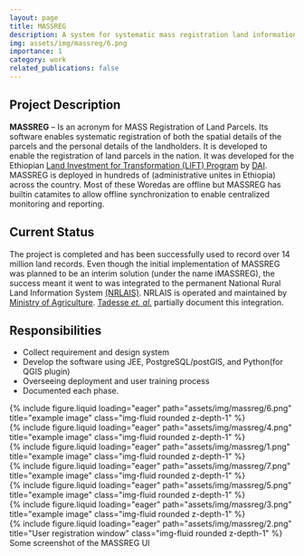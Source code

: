 ```yaml
---
layout: page
title: MASSREG
description: A system for systematic mass registration land information
img: assets/img/massreg/6.png
importance: 1
category: work
related_publications: false
---
```

## Project Description

__MASSREG__ – Is an acronym for MASS Registration of Land Parcels. Its software enables systematic registration of both the spatial details of the parcels and the personal details of the landholders. It is developed to enable the registration of land parcels in the nation. It was developed for the Ethiopian [Land Investment for Transformation (LIFT) Program](https://www.dai.com/our-work/projects/ethiopia-land-investment-transformation-lift) by [DAI](https://www.dai.com). MASSREG is deployed in hundreds of (administrative unites in Ethiopia) across the country. Most of these Woredas are offline but MASSREG has builtin catamites to allow offline synchronization to enable centralized monitoring and reporting. 

## Current Status

The project is completed and has been successfully used to record over 14 million land records. Even though the initial implementation of MASSREG was planned to be an interim solution (under the name iMASSREG), the success meant it went to was integrated to the permanent National Rural Land Information System [(NRLAIS)](https://www.hansaluftbild.de/fileadmin/Dateien/PDF/Veroeffentlichungen/WorldBankConference2019_LandAdministrationEthiopia.pdf). NRLAIS is operated and maintained by [Ministry of Agriculture](http://moa.gov.et/). [Tadesse _et._ _al._](https://archive.uneca.org/sites/default/files/uploaded-documents/CLPA/2019/Papers/Data-spatial-information-systems/nrlais_camis_integration_alpc_conference_2019.pdf) partially document this integration.

## Responsibilities

- Collect requirement and design system
- Develop the software using JEE, PostgreSQL/postGIS, and Python(for QGIS plugin)
- Overseeing deployment and user training process
- Documented each phase.

<div class="row">
    <div class="col-sm mt-3 mt-md-0">
        {% include figure.liquid loading="eager" path="assets/img/massreg/6.png" title="example image" class="img-fluid rounded z-depth-1" %}
    </div>
    <div class="col-sm mt-3 mt-md-0">
        <div class="row">
            {% include figure.liquid loading="eager" path="assets/img/massreg/4.png" title="example image" class="img-fluid rounded z-depth-1" %}
        </div>
        <div class="row">
            {% include figure.liquid loading="eager" path="assets/img/massreg/1.png" title="example image" class="img-fluid rounded z-depth-1" %}
        </div>
    </div>
</div>
<div class="row">
    <div class="col-sm mt-3 mt-md-0">
        <div class="row">
            {% include figure.liquid loading="eager" path="assets/img/massreg/7.png" title="example image" class="img-fluid rounded z-depth-1" %}
        </div>
        <div class="row">
            {% include figure.liquid loading="eager" path="assets/img/massreg/5.png" title="example image" class="img-fluid rounded z-depth-1" %}
        </div>
        <div class="row">
            {% include figure.liquid loading="eager" path="assets/img/massreg/3.png" title="example image" class="img-fluid rounded z-depth-1" %}
        </div>
    </div>
    <div class="col-sm mt-3 mt-md-0">
        {% include figure.liquid loading="eager" path="assets/img/massreg/2.png" title="User registration window" class="img-fluid rounded z-depth-1" %}
    </div>
</div>
<div class="caption">
    Some screenshot of the MASSREG UI
</div>